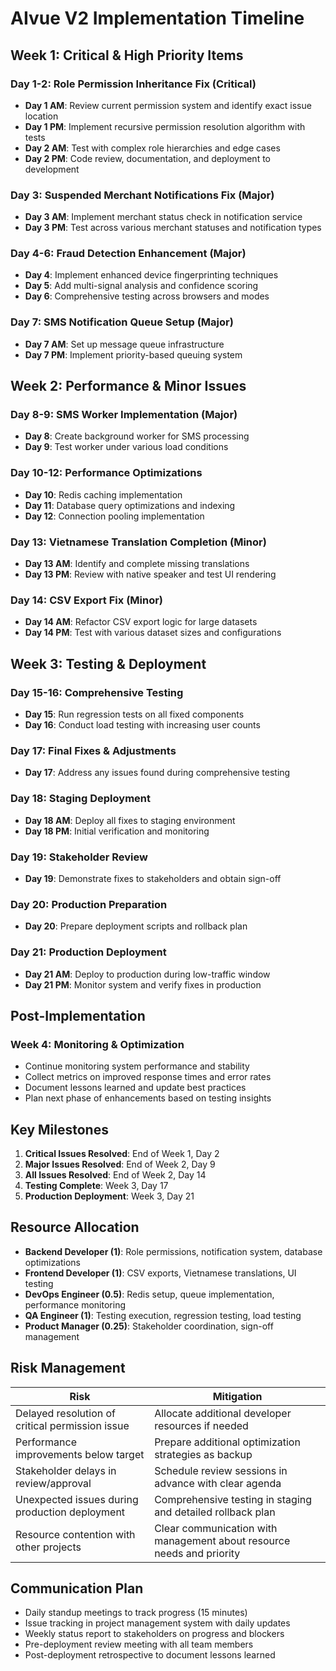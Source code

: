# AIvue V2 Implementation Timeline

## Week 1: Critical & High Priority Items

### Day 1-2: Role Permission Inheritance Fix (Critical)
- **Day 1 AM**: Review current permission system and identify exact issue location
- **Day 1 PM**: Implement recursive permission resolution algorithm with tests
- **Day 2 AM**: Test with complex role hierarchies and edge cases
- **Day 2 PM**: Code review, documentation, and deployment to development

### Day 3: Suspended Merchant Notifications Fix (Major)
- **Day 3 AM**: Implement merchant status check in notification service
- **Day 3 PM**: Test across various merchant statuses and notification types

### Day 4-6: Fraud Detection Enhancement (Major)
- **Day 4**: Implement enhanced device fingerprinting techniques
- **Day 5**: Add multi-signal analysis and confidence scoring
- **Day 6**: Comprehensive testing across browsers and modes

### Day 7: SMS Notification Queue Setup (Major)
- **Day 7 AM**: Set up message queue infrastructure
- **Day 7 PM**: Implement priority-based queuing system

## Week 2: Performance & Minor Issues

### Day 8-9: SMS Worker Implementation (Major)
- **Day 8**: Create background worker for SMS processing
- **Day 9**: Test worker under various load conditions

### Day 10-12: Performance Optimizations
- **Day 10**: Redis caching implementation
- **Day 11**: Database query optimizations and indexing
- **Day 12**: Connection pooling implementation

### Day 13: Vietnamese Translation Completion (Minor)
- **Day 13 AM**: Identify and complete missing translations
- **Day 13 PM**: Review with native speaker and test UI rendering

### Day 14: CSV Export Fix (Minor)
- **Day 14 AM**: Refactor CSV export logic for large datasets
- **Day 14 PM**: Test with various dataset sizes and configurations

## Week 3: Testing & Deployment

### Day 15-16: Comprehensive Testing
- **Day 15**: Run regression tests on all fixed components
- **Day 16**: Conduct load testing with increasing user counts

### Day 17: Final Fixes & Adjustments
- **Day 17**: Address any issues found during comprehensive testing

### Day 18: Staging Deployment
- **Day 18 AM**: Deploy all fixes to staging environment
- **Day 18 PM**: Initial verification and monitoring

### Day 19: Stakeholder Review
- **Day 19**: Demonstrate fixes to stakeholders and obtain sign-off

### Day 20: Production Preparation
- **Day 20**: Prepare deployment scripts and rollback plan

### Day 21: Production Deployment
- **Day 21 AM**: Deploy to production during low-traffic window
- **Day 21 PM**: Monitor system and verify fixes in production

## Post-Implementation

### Week 4: Monitoring & Optimization
- Continue monitoring system performance and stability
- Collect metrics on improved response times and error rates
- Document lessons learned and update best practices
- Plan next phase of enhancements based on testing insights

## Key Milestones

1. **Critical Issues Resolved**: End of Week 1, Day 2
2. **Major Issues Resolved**: End of Week 2, Day 9
3. **All Issues Resolved**: End of Week 2, Day 14
4. **Testing Complete**: Week 3, Day 17
5. **Production Deployment**: Week 3, Day 21

## Resource Allocation

- **Backend Developer (1)**: Role permissions, notification system, database optimizations
- **Frontend Developer (1)**: CSV exports, Vietnamese translations, UI testing
- **DevOps Engineer (0.5)**: Redis setup, queue implementation, performance monitoring
- **QA Engineer (1)**: Testing execution, regression testing, load testing
- **Product Manager (0.25)**: Stakeholder coordination, sign-off management

## Risk Management

| Risk | Mitigation |
|------|------------|
| Delayed resolution of critical permission issue | Allocate additional developer resources if needed |
| Performance improvements below target | Prepare additional optimization strategies as backup |
| Stakeholder delays in review/approval | Schedule review sessions in advance with clear agenda |
| Unexpected issues during production deployment | Comprehensive testing in staging and detailed rollback plan |
| Resource contention with other projects | Clear communication with management about resource needs and priority |

## Communication Plan

- Daily standup meetings to track progress (15 minutes)
- Issue tracking in project management system with daily updates
- Weekly status report to stakeholders on progress and blockers
- Pre-deployment review meeting with all team members
- Post-deployment retrospective to document lessons learned